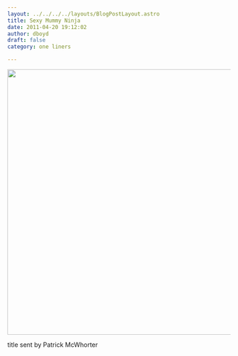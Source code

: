 ```yaml
---
layout: ../../../../layouts/BlogPostLayout.astro
title: Sexy Mummy Ninja
date: 2011-04-20 19:12:02
author: dboyd
draft: false
category: one liners

---
```

<img
    src="https://img.danaboyd.com/images/2011/04/sexyNinjaMummy.jpeg"
    alt=""
    style="width: auto; height: clamp(0px, 95vh, 600px);"
/>

title sent by Patrick McWhorter